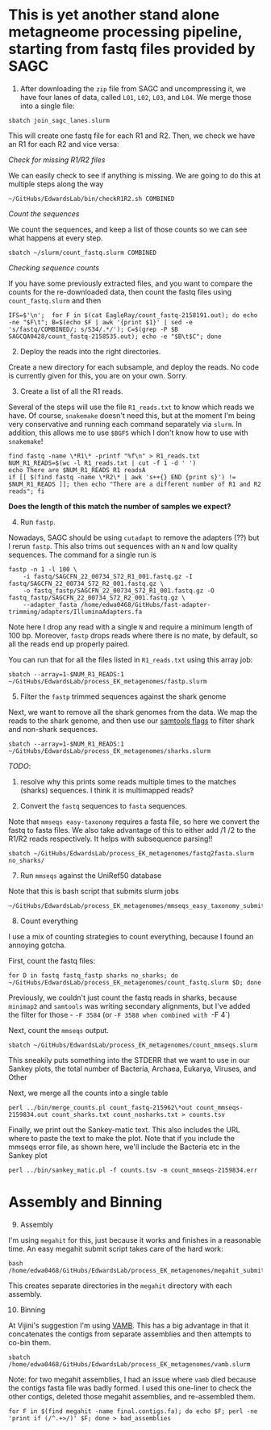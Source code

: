 # This is yet another stand alone metagneome processing pipeline, starting from fastq files provided by SAGC

1. After downloading the `zip` file from SAGC and uncompressing it, we have four lanes of data, called `L01`, `L02`, `L03`, and `L04`. We merge those into a single file:

```
sbatch join_sagc_lanes.slurm
```

This will create one fastq file for each R1 and R2. Then, we check we have an R1 for each R2 and vice versa:

*Check for missing R1/R2 files*

We can easily check to see if anything is missing. We are going to do this at multiple steps along the way

```
~/GitHubs/EdwardsLab/bin/checkR1R2.sh COMBINED
```

*Count the sequences*

We count the sequences, and keep a list of those counts so we can see what happens at every step.

```
sbatch ~/slurm/count_fastq.slurm COMBINED
```


*Checking sequence counts*


If you have some previously extracted files, and you want to compare the counts for the re-downloaded data, then count the fastq files using `count_fastq.slurm` and then 

```
IFS=$'\n';  for F in $(cat EagleRay/count_fastq-2158191.out); do echo -ne "$F\t"; B=$(echo $F | awk '{print $1}' | sed -e 's/fastq/COMBINED/; s/S34/.*/'); C=$(grep -P $B SAGCQA0428/count_fastq-2158535.out); echo -e "$B\t$C"; done
```

2. Deploy the reads into the right directories.

Create a new directory for each subsample, and deploy the reads. No code is currently given for this, you are on your own. Sorry.


3. Create a list of all the R1 reads.

Several of the steps will use the file `R1_reads.txt` to know which reads we have. Of course, `snakemake` doesn't need this, but at the moment I'm being very conservative and running each command separately via `slurm`. In addition, this allows me to use `$BGFS` which I don't know how to use with `snakemake`!

```
find fastq -name \*R1\* -printf "%f\n" > R1_reads.txt
NUM_R1_READS=$(wc -l R1_reads.txt | cut -f 1 -d ' ')
echo There are $NUM_R1_READS R1 readsA
if [[ $(find fastq -name \*R2\* | awk 's++{} END {print s}') != $NUM_R1_READS ]]; then echo "There are a different number of R1 and R2 reads"; fi
```

**Does the length of this match the number of samples we expect?**

4. Run `fastp`.

Nowadays, SAGC should be using `cutadapt` to remove the adapters (??) but I rerun `fastp`. This also trims out sequences with an `N` and low quality sequences. The command for a single run is


```
fastp -n 1 -l 100 \
	-i fastq/SAGCFN_22_00734_S72_R1_001.fastq.gz -I fastq/SAGCFN_22_00734_S72_R2_001.fastq.gz \
	-o fastq_fastp/SAGCFN_22_00734_S72_R1_001.fastq.gz -O  fastq_fastp/SAGCFN_22_00734_S72_R2_001.fastq.gz \
	--adapter_fasta /home/edwa0468/GitHubs/fast-adapter-trimming/adapters/IlluminaAdapters.fa
```

Note here I drop any read with a single `N` and require a minimum length of 100 bp. Moreover, `fastp` drops reads where there is no mate, by default, so all the reads end up properly paired.


You can run that for all the files listed in `R1_reads.txt` using this array job:

```
sbatch --array=1-$NUM_R1_READS:1 ~/GitHubs/EdwardsLab/process_EK_metagenomes/fastp.slurm
```


5. Filter the `fastp` trimmed sequences against the shark genome


Next, we want to remove all the shark genomes from the data. We map the reads to the shark genome, and then use our [samtools flags](https://edwards.flinders.edu.au/command-line-deconseq/) to filter shark and non-shark sequences.

```
sbatch --array=1-$NUM_R1_READS:1 ~/GitHubs/EdwardsLab/process_EK_metagenomes/sharks.slurm
```

*TODO*:
   1. resolve why this prints some reads multiple times to the matches (sharks) sequences. I think it is multimapped reads?


6. Convert the `fastq` sequences to `fasta` sequences. 

Note that `mmseqs easy-taxonomy` requires a fasta file, so here we convert the fastq to fasta files. We also take advantage of this to either add /1 /2 to the R1/R2 reads respectively. It helps with subsequence parsing!!

```
sbatch ~/GitHubs/EdwardsLab/process_EK_metagenomes/fastq2fasta.slurm no_sharks/
```

7. Run `mmseqs` against the UniRef50 database

Note that this is  bash script that submits slurm jobs

```
~/GitHubs/EdwardsLab/process_EK_metagenomes/mmseqs_easy_taxonomy_submit.sh
```

8. Count everything

I use a mix of counting strategies to count everything, because I found an annoying gotcha.

First, count the fastq files:


```
for D in fastq fastq_fastp sharks no_sharks; do ~/GitHubs/EdwardsLab/process_EK_metagenomes/count_fastq.slurm $D; done
```

Previously, we couldn't just count the fastq reads in sharks, because `minimap2` and `samtools` was writing secondary alignments, but I've added the filter for those - `-F 3584` (or `-F 3588 when combined with `-F 4`)

Next, count the `mmseqs` output. 


```
sbatch ~/GitHubs/EdwardsLab/process_EK_metagenomes/count_mmseqs.slurm
```

This sneakily puts something into the STDERR that we want to use in our Sankey plots, the total number of Bacteria, Archaea, Eukarya, Viruses, and Other


Next, we merge all the counts into a single table

```
perl ../bin/merge_counts.pl count_fastq-215962\*out count_mmseqs-2159834.out count_sharks.txt count_nosharks.txt > counts.tsv
```

Finally, we print out the Sankey-matic text. This also includes the URL where to paste the text to make the plot. Note that if you include the mmseqs error file, as shown here, we'll include the Bacteria etc in the Sankey plot

```
perl ../bin/sankey_matic.pl -f counts.tsv -m count_mmseqs-2159834.err
```

# Assembly and Binning

9. Assembly

I'm using `megahit` for this, just because it works and finishes in a reasonable time. An easy megahit submit script takes care of the hard work:

```
bash /home/edwa0468/GitHubs/EdwardsLab/process_EK_metagenomes/megahit_submit.sh
```

This creates separate directories in the `megahit` directory with each assembly.

10. Binning

At Vijini's suggestion I'm using [VAMB](https://github.com/RasmussenLab/vamb). This has a big advantage in that it concatenates the contigs from separate assemblies and then attempts to co-bin them. 

```
sbatch /home/edwa0468/GitHubs/EdwardsLab/process_EK_metagenomes/vamb.slurm
```

Note: for two megahit assemblies, I had an issue where `vamb` died because the contigs fasta file was badly formed. I used this one-liner to check the other contigs, deleted those megahit assemblies, and re-assembled them.

```
for F in $(find megahit -name final.contigs.fa); do echo $F; perl -ne 'print if (/^.+>/)' $F; done > bad_assemblies
```


